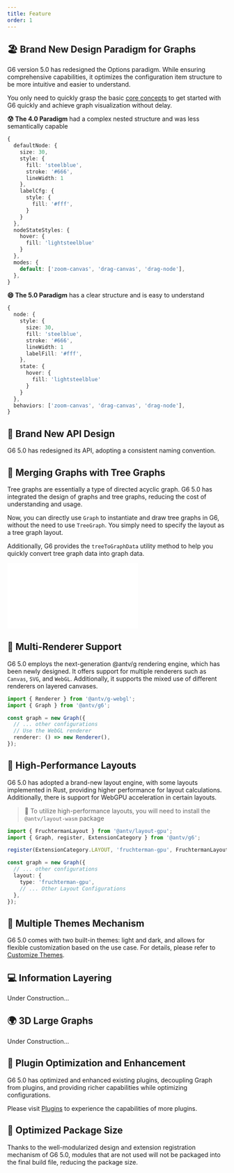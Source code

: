```yaml
---
title: Feature
order: 1
---
```


## 🏖️ Brand New Design Paradigm for Graphs

G6 version 5.0 has redesigned the Options paradigm. While ensuring comprehensive capabilities, it optimizes the configuration item structure to be more intuitive and easier to understand.

You only need to quickly grasp the basic [core concepts](/manual/core-concept/graph) to get started with G6 quickly and achieve graph visualization without delay.

**😰 The 4.0 Paradigm** had a complex nested structure and was less semantically capable

```typescript
{
  defaultNode: {
    size: 30,
    style: {
      fill: 'steelblue',
      stroke: '#666',
      lineWidth: 1
    },
    labelCfg: {
      style: {
        fill: '#fff',
      }
    }
  },
  nodeStateStyles: {
    hover: {
      fill: 'lightsteelblue'
    }
  },
  modes: {
    default: ['zoom-canvas', 'drag-canvas', 'drag-node'],
  },
}
```

**😄 The 5.0 Paradigm** has a clear structure and is easy to understand

```typescript
{
  node: {
    style: {
      size: 30,
      fill: 'steelblue',
      stroke: '#666',
      lineWidth: 1
      labelFill: '#fff',
    },
    state: {
      hover: {
        fill: 'lightsteelblue'
      }
    }
  },
  behaviors: ['zoom-canvas', 'drag-canvas', 'drag-node'],
}
```

## 🔨 Brand New API Design

G6 5.0 has redesigned its API, adopting a consistent naming convention.

## 🌲 Merging Graphs with Tree Graphs

Tree graphs are essentially a type of directed acyclic graph. G6 5.0 has integrated the design of graphs and tree graphs, reducing the cost of understanding and usage.

Now, you can directly use `Graph` to instantiate and draw tree graphs in G6, without the need to use `TreeGraph`. You simply need to specify the layout as a tree graph layout.

Additionally, G6 provides the `treeToGraphData` utility method to help you quickly convert tree graph data into graph data.

<embed src="@/docs/manual/feature-common/treeToGraphData.md"></embed>

## 🌆 Multi-Renderer Support

G6 5.0 employs the next-generation @antv/g rendering engine, which has been newly designed. It offers support for multiple renderers such as `Canvas`, `SVG`, and `WebGL`. Additionally, it supports the mixed use of different renderers on layered canvases.

```typescript
import { Renderer } from '@antv/g-webgl';
import { Graph } from '@antv/g6';

const graph = new Graph({
  // ... other configurations
  // Use the WebGL renderer
  renderer: () => new Renderer(),
});
```

## 🚀 High-Performance Layouts

G6 5.0 has adopted a brand-new layout engine, with some layouts implemented in Rust, providing higher performance for layout calculations. Additionally, there is support for WebGPU acceleration in certain layouts.

> 🚀 To utilize high-performance layouts, you will need to install the `@antv/layout-wasm` package

```typescript
import { FruchtermanLayout } from '@antv/layout-gpu';
import { Graph, register, ExtensionCategory } from '@antv/g6';

register(ExtensionCategory.LAYOUT, 'fruchterman-gpu', FruchtermanLayout);

const graph = new Graph({
  // ... other configurations
  layout: {
    type: 'fruchterman-gpu',
    // ... Other Layout Configurations
  },
});
```

## 🎨 Multiple Themes Mechanism

G6 5.0 comes with two built-in themes: light and dark, and allows for flexible customization based on the use case. For details, please refer to [Customize Themes](/manual/custom-extension/theme).

## 💻 Information Layering

Under Construction...

## 🌍 3D Large Graphs

Under Construction...

## 💪 Plugin Optimization and Enhancement

G6 5.0 has optimized and enhanced existing plugins, decoupling Graph from plugins, and providing richer capabilities while optimizing configurations.

Please visit [Plugins](/api/plugins/bubble-sets) to experience the capabilities of more plugins.

## 💼 Optimized Package Size

Thanks to the well-modularized design and extension registration mechanism of G6 5.0, modules that are not used will not be packaged into the final build file, reducing the package size.
